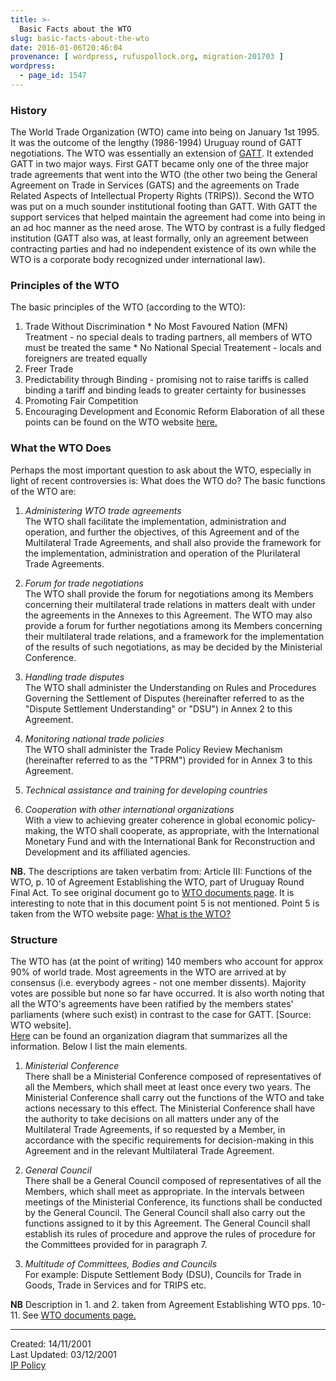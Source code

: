 ```yaml
---
title: >-
  Basic Facts about the WTO
slug: basic-facts-about-the-wto
date: 2016-01-06T20:46:04
provenance: [ wordpress, rufuspollock.org, migration-201703 ]
wordpress:
  - page_id: 1547
---
```


### History

The World Trade Organization (WTO) came into being on January 1st 1995. It was the outcome of the lengthy (1986-1994) Uruguay round of GATT negotiations. The WTO was essentially an extension of [GATT](/wto/glossary/#GATT). It extended GATT in two major ways. First GATT became only one of the three major trade agreements that went into the WTO (the other two being the General Agreement on Trade in Services (GATS) and the agreements on Trade Related Aspects of Intellectual Property Rights (TRIPS)). Second the WTO was put on a much sounder institutional footing than GATT. With GATT the support services that helped maintain the agreement had come into being in an ad hoc manner as the need arose. The WTO by contrast is a fully fledged institution (GATT also was, at least formally, only an agreement between contracting parties and had no independent existence of its own while the WTO is a corporate body recognized under international law).

### Principles of the WTO

The basic principles of the WTO (according to the WTO):  

  1. Trade Without Discrimination 
    * No Most Favoured Nation (MFN) Treatment - no special deals to trading partners, all members of WTO must be treated the same
    * No National Special Treatement - locals and foreigners are treated equally
  2. Freer Trade
  3. Predictability through Binding - promising not to raise tariffs is called binding a tariff and binding leads to greater certainty for businesses
  4. Promoting Fair Competition
  5. Encouraging Development and Economic Reform
Elaboration of all these points can be found on the WTO website
[here.](http://www.wto.org/english/thewto_e/whatis_e/tif_e/fact2_e.htm)

### What the WTO Does

Perhaps the most important question to ask about the WTO, especially in light of recent controversies is: What does the WTO do? The basic functions of the WTO are:

  1. _Administering WTO trade agreements_  
The WTO shall facilitate the implementation, administration and operation, and further the objectives, of this Agreement and of the Multilateral Trade Agreements, and shall also provide the framework for the implementation,
administration and operation of the Plurilateral Trade Agreements.

  2. _Forum for trade negotiations_  
The WTO shall provide the forum for negotiations among its Members concerning their multilateral trade relations in matters dealt with under the agreements in the Annexes to this Agreement. The WTO may also provide a forum for further negotiations among its Members concerning their multilateral trade relations, and a framework for the implementation of the results of such negotiations, as may be decided by the Ministerial Conference.

  3. _Handling trade disputes_  
The WTO shall administer the Understanding on Rules and Procedures Governing the Settlement of Disputes (hereinafter referred to as the "Dispute Settlement Understanding" or "DSU") in Annex 2 to this Agreement.

  4. _Monitoring national trade policies_  
The WTO shall administer the Trade Policy Review Mechanism (hereinafter referred to as the "TPRM") provided for in Annex 3 to this Agreement.

  5. _Technical assistance and training for developing countries_  

  6. _Cooperation with other international organizations_  
With a view to achieving greater coherence in global economic policy-making, the WTO shall cooperate, as appropriate, with the International Monetary Fund and with the International Bank for Reconstruction and Development and its affiliated agencies.

**NB.** The descriptions are taken verbatim from: Article III: Functions of the WTO, p. 10 of Agreement Establishing the WTO, part of Uruguay Round Final Act. To see original document go to [WTO documents page](/wto/documents). It is interesting to note that in this document point 5 is not mentioned. Point 5 is taken from the WTO website page: [What is the WTO?](http://www.wto.org/english/thewto_e/whatis_e/whatis_e.htm)   

### Structure

The WTO has (at the point of writing) 140 members who account for approx 90% of world trade. Most agreements in the WTO are arrived at by consensus (i.e. everybody agrees - not one member dissents). Majority votes are possible but
none so far have occurred. It is also worth noting that all the WTO's agreements have been ratified by the members states' parliaments (where such exist) in contrast to the case for GATT. [Source: WTO website].  
[Here](cache/wto_org_diag.html) can be found an organization diagram that summarizes all the information. Below I list the main elements.

  1. _Ministerial Conference_   
      There shall be a Ministerial Conference composed of representatives of all the Members, which shall meet at    least once every two years. The Ministerial Conference shall carry out the functions of the WTO and take actions necessary to this effect. The Ministerial Conference shall have the authority to take decisions on all matters under any of the Multilateral Trade Agreements, if so requested by a Member, in accordance with the specific requirements for decision-making in this Agreement and in the relevant Multilateral Trade Agreement.
  
  2. _General Council_   
      There shall be a General Council composed of representatives of all the Members, which shall meet as appropriate. In the intervals between meetings of the Ministerial Conference, its functions shall be conducted by the General Council. The General Council shall also carry out the functions assigned to it by this Agreement. The General Council shall establish its rules of procedure and approve the rules of procedure for the Committees provided for in paragraph 7.
  
  3. _Multitude of Committees, Bodies and Councils_   
      For example: Dispute Settlement Body (DSU), Councils for Trade in Goods, Trade in Services and for TRIPS etc.

**NB** Description in 1. and 2. taken from Agreement Establishing WTO pps. 10-11. See [WTO documents page.](/wto/documents/)   
  
  
  
  

* * *

Created: 14/11/2001  
Last Updated: 03/12/2001  
[IP Policy](/copying/)


